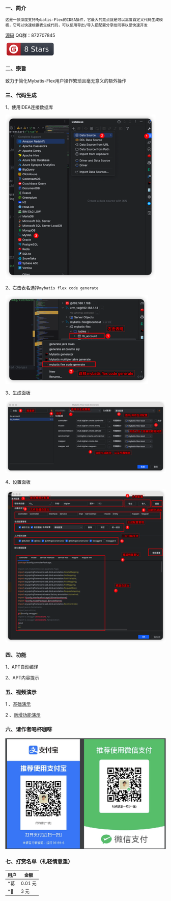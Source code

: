 ### 一、简介

`这是一款深度支持Mybatis-Flex的IDEA插件，它最大的亮点就是可以高度自定义代码生成模板，它可以快速根据表生成代码，可以使用导出/导入把配置分享给同事以便快速开发`

[源码](https://gitee.com/djxchi/mybatis-flex-code-gen.git) 									QQ群：872707845

​																						 [![star](./docs/assets/star.svg)](https://gitee.com/djxchi/mybatis-flex-code-gen/stargazers)

### 二、宗旨

致力于简化Mybatis-Flex用户操作繁琐且毫无意义的额外操作

### 三、代码生成

1、使用IDEA连接数据库

<img src="./docs/assets/image-20230717175856701.png" alt="image-20230717175856701" style="zoom:67%;" />

2、右击表名选择`mybatis flex code generate`

<img src="./docs/assets/image-20230717180225310.png" alt="image-20230717180225310" style="zoom:67%;" />

3、生成面板

<img src="./docs/assets/image-20230717180517977.png" alt="image-20230717180517977" style="zoom:67%;" />

4、设置面板

<img src="./docs/assets/image-20230717181012372.png" alt="image-20230717181012372" style="zoom:67%;" />

### 四、功能

1、APT自动编译

2、APT内容提示

### 五、视频演示

1 、[基础演示](https://www.bilibili.com/video/BV1yV411g7Yd/?vd_source=b6f434af852a6a39fcd34fc2de5cf431)

2 、[新增功能演示](https://www.bilibili.com/video/BV1hj411d7Rq/?vd_source=b6f434af852a6a39fcd34fc2de5cf431)

### 六、请作者喝杯咖啡

![赞赏](./docs/assets/support.png)

### 七、打赏名单（礼轻情意重）

| 用户  | 金额   |
|-----|------|
| *葛  | 0.01 元 |
| *🤫 | 3 元  |

